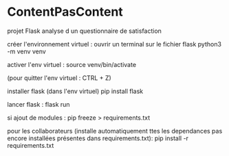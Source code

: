 # ContentPasContent
projet Flask analyse d un questionnaire de satisfaction

créer l'environnement virtuel :
ouvrir un terminal sur le fichier flask
    python3 -m venv venv

activer l'env virtuel : 
    source venv/bin/activate

(pour quitter l'env virtuel : 
    CTRL + Z)

installer  flask (dans l'env virtuel)
    pip install flask

lancer flask :
    flask run

si ajout de modules : pip freeze > requirements.txt

pour les collaborateurs (installe automatiquement ttes les dependances pas encore installées présentes dans requirements.txt): pip install -r requirements.txt
